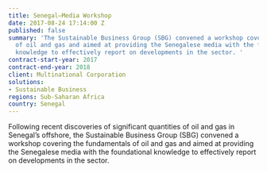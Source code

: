 ```yaml
---
title: Senegal—Media Workshop
date: 2017-08-24 17:14:00 Z
published: false
summary: 'The Sustainable Business Group (SBG) convened a workshop covering the fundamentals
  of oil and gas and aimed at providing the Senegalese media with the foundational
  knowledge to effectively report on developments in the sector. '
contract-start-year: 2017
contract-end-year: 2018
client: Multinational Corporation
solutions:
- Sustainable Business
regions: Sub-Saharan Africa
country: Senegal
---
```


Following recent discoveries of significant quantities of oil and gas in Senegal’s offshore, the Sustainable Business Group (SBG) convened a workshop covering the fundamentals of oil and gas and aimed at providing the Senegalese media with the foundational knowledge to effectively report on developments in the sector.
